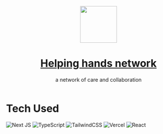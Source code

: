
<div align="center">
      <img src="https://helpinghands-delta.vercel.app/logo.png" width="100px"><br/>
        <h1> <a href="https://helpinghands-delta.vercel.app/">Helping hands network</a></h1>
  <p>a network of care and collaboration</p>
     </div>
<p align="center"> <a href="https://helpinghands-delta.vercel.app/" target="_blank"><img alt="" src="https://img.shields.io/badge/Website-3B82F6?style=normal&logoColor=white" style="vertical-align:center" /></a></p>

# Tech Used

![Next JS](https://img.shields.io/badge/Next-black?style=for-the-badge&logo=next.js&logoColor=white) ![TypeScript](https://img.shields.io/badge/typescript-%23007ACC.svg?style=for-the-badge&logo=typescript&logoColor=white) ![TailwindCSS](https://img.shields.io/badge/tailwindcss-%2338B2AC.svg?style=for-the-badge&logo=tailwind-css&logoColor=white) ![Vercel](https://img.shields.io/badge/vercel-%23000000.svg?style=for-the-badge&logo=vercel&logoColor=white) ![React](https://img.shields.io/badge/react-%2320232a.svg?style=for-the-badge&logo=react&logoColor=%2361DAFB)
